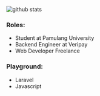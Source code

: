 ![github stats](https://github-readme-stats.vercel.app/api?username=robbyajm&show_icons=true)

### Roles:
- Student at Pamulang University
- Backend Engineer at Veripay
- Web Developer Freelance

### Playground:
- Laravel
- Javascript
